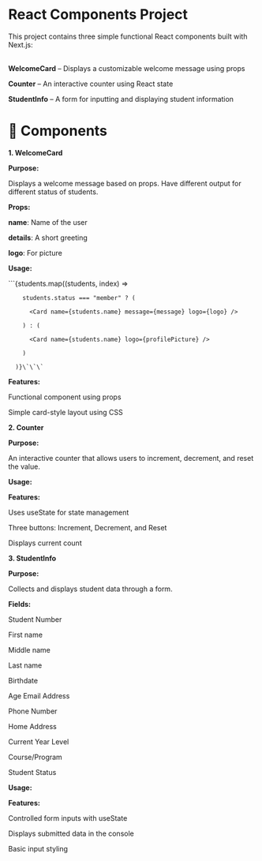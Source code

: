 # React Components Project
This project contains three simple functional React components built with Next.js:<br><br>

**WelcomeCard** – Displays a customizable welcome message using props

**Counter** – An interactive counter using React state

**StudentInfo** – A form for inputting and displaying student information

# 🔧 Components

**1. WelcomeCard**

**Purpose:**

Displays a welcome message based on props. Have different output for different status of students.

**Props:**

**name**: Name of the user

**details**: A short greeting

**logo**: For picture

**Usage:**

\`\`\`{students.map((students, index) =>

        students.status === "member" ? (
        
          <Card name={students.name} message={message} logo={logo} />
          
        ) : (
        
          <Card name={students.name} logo={profilePicture} />
          
        )
        
      )}\`\`\`
      

**Features:**

Functional component using props

Simple card-style layout using CSS


**2. Counter**

**Purpose:**

An interactive counter that allows users to increment, decrement, and reset the value.

**Usage:**

<Counter />

**Features:**

Uses useState for state management

Three buttons: Increment, Decrement, and Reset

Displays current count


**3. StudentInfo**

**Purpose:**

Collects and displays student data through a form.

**Fields:**

Student Number

First name

Middle name

Last name

Birthdate

Age
Email Address

Phone Number

Home Address

Current Year Level

Course/Program

Student Status


**Usage:**

<BasicInfo data={basicInfo} onChange={setBasicInfo} />

<ContactInfo data={contactInfo} onChange={setContactInfo} />

<EducationBackground data={education} onChange={setEducation} />

**Features:**

Controlled form inputs with useState

Displays submitted data in the console

Basic input styling

